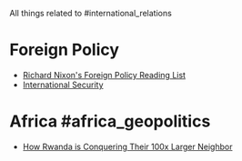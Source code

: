 All things related to #international_relations

# Foreign Policy
- [Richard Nixon's Foreign Policy Reading List](https://blog.nixonfoundation.org/2014/03/richard-nixons-foreign-policy-reading-list/)
- [International Security](https://direct.mit.edu/isec)
# Africa #africa_geopolitics
- [How Rwanda is Conquering Their 100x Larger Neighbor](https://www.youtube.com/watch?v=0N34UFbWpFk&ab_channel=RealLifeLore)